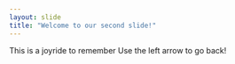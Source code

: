 ```yaml
---
layout: slide
title: "Welcome to our second slide!"
---
```

This is a joyride to remember
Use the left arrow to go back!
